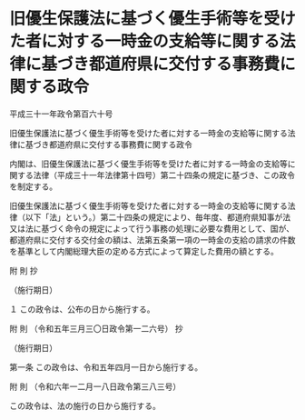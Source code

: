 # 旧優生保護法に基づく優生手術等を受けた者に対する一時金の支給等に関する法律に基づき都道府県に交付する事務費に関する政令

平成三十一年政令第百六十号

旧優生保護法に基づく優生手術等を受けた者に対する一時金の支給等に関する法律に基づき都道府県に交付する事務費に関する政令

内閣は、旧優生保護法に基づく優生手術等を受けた者に対する一時金の支給等に関する法律（平成三十一年法律第十四号）第二十四条の規定に基づき、この政令を制定する。

旧優生保護法に基づく優生手術等を受けた者に対する一時金の支給等に関する法律（以下「法」という。）第二十四条の規定により、毎年度、都道府県知事が法又は法に基づく命令の規定によって行う事務の処理に必要な費用として、国が、都道府県に交付する交付金の額は、法第五条第一項の一時金の支給の請求の件数を基準として内閣総理大臣の定める方式によって算定した費用の額とする。

附 則 抄

（施行期日）

１ この政令は、公布の日から施行する。

附 則 （令和五年三月三〇日政令第一二六号） 抄

（施行期日）

第一条 この政令は、令和五年四月一日から施行する。

附 則 （令和六年一二月一八日政令第三八三号）

この政令は、法の施行の日から施行する。
